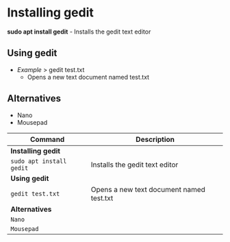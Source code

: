 # Installing gedit

**sudo apt install gedit** - Installs the gedit text editor

## Using gedit

- *Example* > gedit test.txt
    - Opens a new text document named test.txt

## Alternatives

- Nano
- Mousepad

| **Command**   | **Description**   |
| --------------|-------------------|
| **Installing gedit** |
| `sudo apt install gedit` | Installs the gedit text editor |
| **Using gedit** |
| `gedit test.txt` | Opens a new text document named test.txt |
| **Alternatives**|
| `Nano` | |
| `Mousepad`| |